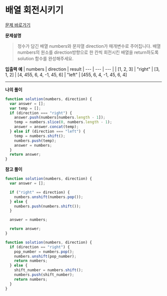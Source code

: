 # 배열 회전시키기

[문제 바로가기](https://school.programmers.co.kr/learn/courses/30/lessons/120844)

**문제설명**

> 정수가 담긴 배열 numbers와 문자열 direction가 매개변수로 주어집니다. 배열 numbers의 원소를 direction방향으로 한 칸씩 회전시킨 배열을 return하도록 solution 함수를 완성해주세요.

**입출력 예**
| numbers | direction | result
| --- | --- | --- |
| [1, 2, 3] | "right" | [3, 1, 2]
| [4, 455, 6, 4, -1, 45, 6] | "left" | [455, 6, 4, -1, 45, 6, 4]

---

**나의 풀이**

```javascript
function solution(numbers, direction) {
  var answer = [];
  var temp = [];
  if (direction === "right") {
    answer.push(numbers[numbers.length - 1]);
    temp = numbers.slice(0, numbers.length - 1);
    answer = answer.concat(temp);
  } else if (direction === "left") {
    temp = numbers.shift();
    numbers.push(temp);
    answer = numbers;
  }
  return answer;
}
```

**참고 풀이**

```javascript
function solution(numbers, direction) {
  var answer = [];

  if ("right" == direction) {
    numbers.unshift(numbers.pop());
  } else {
    numbers.push(numbers.shift());
  }

  answer = numbers;

  return answer;
}
```

```javascript
function solution(numbers, direction) {
  if (direction == "right") {
    pop_number = numbers.pop();
    numbers.unshift(pop_number);
    return numbers;
  } else {
    shift_number = numbers.shift();
    numbers.push(shift_number);
    return numbers;
  }
}
```

